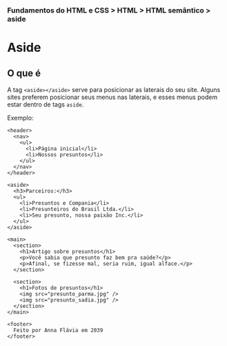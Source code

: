 ### Fundamentos do HTML e CSS > HTML > HTML semântico > aside

# Aside

## O que é

A tag `<aside></aside>` serve para posicionar as laterais do seu site. Alguns sites preferem posicionar seus menus nas laterais, e esses menus podem estar dentro de tags `aside`.

Exemplo:

```
<header>
  <nav>
    <ul>
      <li>Página inicial</li>
      <li>Nossos presuntos</li>
    </ul>
  </nav>
</header>

<aside>
  <h3>Parceiros:</h3>
  <ul>
    <li>Presuntos e Compania</li>
    <li>Presunteiros do Brasil Ltda.</li>
    <li>Seu presunto, nossa paixão Inc.</li>
  </ul>
</aside>

<main>
  <section>
    <h1>Artigo sobre presuntos</h1>
    <p>Você sabia que presunto faz bem pra saúde?</p>
    <p>Afinal, se fizesse mal, seria ruim, igual alface.</p>
  </section>

  <section>
    <h1>Fotos de presuntos</h1>
    <img src="presunto_parma.jpg" />
    <img src="presunto_sadia.jpg" />
  </section>
</main>

<footer>
  Feito por Anna Flávia em 2039
</footer>
```
